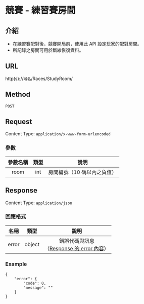 # 競賽 - 練習賽房間

## 介紹

- 在練習賽配對後，競賽開局前，使用此 API 設定玩家的配對房間。
- 所記錄之房間可用於斷線恢復資料。

## URL

http(s)://`域名`/Races/StudyRoom/

## Method

`POST`

## Request

Content Type: `application/x-www-form-urlencoded`

### 參數

| 參數名稱 | 類型 | 說明 |
|:-:|:-:|:-:|
| room | int | 房間編號（10 碼以內之負值） |

## Response

Content Type: `application/json`

### 回應格式

| 名稱 | 類型 | 說明 |
|:-:|:-:|:-:|
| error | object | 錯誤代碼與訊息<br>（[Response 的 error 內容](../response.md#error)） |

### Example

	{
	    "error": {
	        "code": 0,
	        "message": ""
	    }
	}